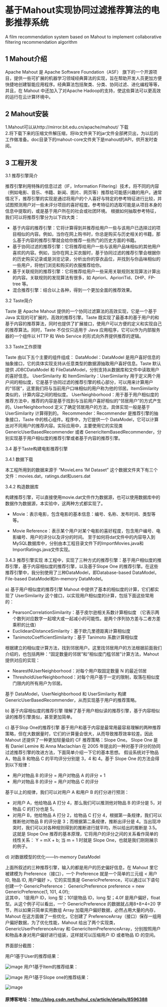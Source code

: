 # 基于Mahout实现协同过滤推荐算法的电影推荐系统
A film recommendation system based on Mahout to implement collaborative filtering recommendation algorithm 

## 1 Mahout介绍

Apache Mahout 是 Apache Software Foundation（ASF） 旗下的一个开源项目，提供一些可扩展的机器学习领域经典算法的实现，旨在帮助开发人员更加方便快捷地创建智能应用程序。经典算法包括聚类、分类、协同过滤、进化编程等等，并且，在 Mahout 中还加入了对Apache Hadoop的支持，使这些算法可以更高效的运行在云计算环境中。

## 2 Mahout安装

1.Mahout可以从http://mirror.bit.edu.cn/apache/mahout/ 下载 </br>
2.将下载下来的压缩文件解压缩，将lib文件夹下的jar文件全部拷贝出，为以后的工作做准备。doc目录下的mahout-core文件夹下是mahout的API，供开发时查阅。

## 3 工程开发

3.1 推荐引擎简介

推荐引擎利用特殊的信息过滤（IF，Information Filtering）技术，将不同的内容（例如电影、音乐、书籍、新闻、图片、网页等）推荐给可能感兴趣的用户。通常情况下，推荐引擎的实现是通过将用户的个人喜好与特定的参考特征进行比较，并试图预测用户对一些未评分项目的喜好程度。参考特征的选取可能是从项目本身的信息中提取的，或是基于用户所在的社会或社团环境。
根据如何抽取参考特征，我们可以将推荐引擎分为以下四大类：

* 基于内容的推荐引擎：它将计算得到并推荐给用户一些与该用户已选择过的项目相似的内容。例如，当你在网上购书时，你总是购买与历史相关的书籍，那么基于内容的推荐引擎就会给你推荐一些热门的历史方面的书籍。
* 基于协同过滤的推荐引擎：它将推荐给用户一些与该用户品味相似的其他用户喜欢的内容。例如，当你在网上买衣服时，基于协同过滤的推荐引擎会根据你的历史购买记录或是浏览记录，分析出你的穿衣品位，并找到与你品味相似的一些用户，将他们浏览和购买的衣服推荐给你。
*  基于关联规则的推荐引擎：它将推荐给用户一些采用关联规则发现算法计算出的内容。关联规则的发现算法有很多，如 Apriori、AprioriTid、DHP、FP-tree 等。
* 混合推荐引擎：结合以上各种，得到一个更加全面的推荐效果。

3.2 Taste简介

Taste 是 Apache Mahout 提供的一个协同过滤算法的高效实现，它是一个基于 Java 实现的可扩展的，高效的推荐引擎。Taste 既实现了最基本的基于用户的和基于内容的推荐算法，同时也提供了扩展接口，使用户可以方便的定义和实现自己的推荐算法。同时，Taste 不仅仅只适用于 Java 应用程序，它可以作为内部服务器的一个组件以 HTTP 和 Web Service 的形式向外界提供推荐的逻辑。

3.3 Taste工作原理

Taste 由以下五个主要的组件组成：
DataModel：DataModel 是用户喜好信息的抽象接口，它的具体实现支持从任意类型的数据源抽取用户喜好信息。Taste 默认提供 JDBCDataModel 和 FileDataModel，分别支持从数据库和文件中读取用户的喜好信息。
UserSimilarity 和 ItemSimilarity：UserSimilarity 用于定义两个用户间的相似度，它是基于协同过滤的推荐引擎的核心部分，可以用来计算用户的“邻居”，这里我们将与当前用户口味相似的用户称为他的邻居。ItemSimilarity 类似的，计算内容之间的相似度。
UserNeighborhood：用于基于用户相似度的推荐方法中，推荐的内容是基于找到与当前用户喜好相似的“邻居用户”的方式产生的。UserNeighborhood 定义了确定邻居用户的方法，具体实现一般是基于 UserSimilarity 计算得到的。
Recommender：Recommender 是推荐引擎的抽象接口，Taste 中的核心组件。程序中，为它提供一个 DataModel，它可以计算出对不同用户的推荐内容。实际应用中，主要使用它的实现类 GenericUserBasedRecommender 或者 GenericItemBasedRecommender，分别实现基于用户相似度的推荐引擎或者基于内容的推荐引擎。

3.4 基于Taste构建电影推荐引擎

3.4.1 数据下载

本工程所用到的数据来源于 “MovieLens 1M Dataset”
这个数据文件夹下有三个文件：movies.dat，ratings.dat和users.dat

3.4.2 构造数据库

构建推荐引擎，可以直接使用movie.dat文件作为数据源，也可以使用数据库中的数据作为数据源，本实验中，这两种方式都实现了。

* Movie：表示电影，包含电影的基本信息：编号、名称、发布时间、类型等等。

* Movie Reference：表示某个用户对某个电影的喜好程度，包含用户编号、电影编号、用户的评分以及评分的时间。
至于如何将dat文件中的内容导入到MySQL数据库中，分别由本工程目录文件下的ImportMovies.java和ImportRatings.java文件实现。

3.4.3 推荐引擎实现
本工程中，实现了三种方式的推荐引擎：基于用户相似度的推荐引擎，基于内容相似度的推荐引擎，以及基于Slope One 的推荐引擎。在这些推荐引擎中，我分别使用了三种DataModel，即Database-based DataModel，File-based DataModel和In-memory DataModel。

a) 基于用户相似度的推荐引擎
Mahout 中提供了基本的相似度的计算，它们都实现了 UserSimilarity 这个接口，以实现用户相似度的计算，包括下面这些常用的：

* PearsonCorrelationSimilarity：基于皮尔逊相关系数计算相似度   （它表示两个数列对应数字一起增大或一起减小的可能性。是两个序列协方差与二者方差乘积的比值）
* EuclideanDistanceSimilarity：基于欧几里德距离计算相似度
* TanimotoCoefficientSimilarity：基于 Tanimoto 系数计算相似度


根据建立的相似度计算方法，找到邻居用户。这里找邻居用户的方法根据前面我们介绍的，也包括两种：“固定数量的邻居”和“相似度门槛邻居”计算方法，Mahout 提供对应的实现：

* NearestNUserNeighborhood：对每个用户取固定数量 N 的最近邻居
* ThresholdUserNeighborhood：对每个用户基于一定的限制，取落在相似度门限内的所有用户为邻居。


基于 DataModel，UserNeighborhood 和 UserSimilarity 构建 GenericUserBasedRecommender，从而实现基于用户的推荐策略。


b) 基于内容相似度的推荐引擎
理解了基于用户相似读的推荐引擎，基于内容相似读的推荐引擎类似，甚至更加简单。

c) 基于Slop One的推荐引擎
基于用户和基于内容是最常用最容易理解的两种推荐策略，但在大数据量时，它们的计算量会很大，从而导致推荐效率较差。因此 Mahout 还提供了一种更加轻量级的 CF 推荐策略：Slope One。
Slope One 是有 Daniel Lemire 和 Anna Maclachlan 在 2005 年提出的一种对基于评分的协同过滤推荐引擎的改进方法，下面简单介绍一下它的基本思想。
假设系统对于物品 A，物品 B 和物品 C 的平均评分分别是 3，4 和 4。基于 Slope One 的方法会得到以下规律：

* 用户对物品 B 的评分 = 用户对物品 A 的评分 + 1
* 用户对物品 B 的评分 = 用户对物品 C 的评分

基于以上的规律，我们可以对用户 A 和用户 B 的打分进行预测：

* 对用户 A，他给物品 A 打分 4，那么我们可以推测他对物品 B 的评分是 5，对物品 C 的打分也是 5。
* 对用户 B，他给物品 A 打分 2，给物品 C 打分 4，根据第一条规律，我们可以推断他对物品 B 的评分是 3；而根据第二条规律，推断出评分是 4。当出现冲突时，我们可以对各种规则得到的推断进行就平均，所以给出的推断是 3.5。
这就是 Slope One 推荐的基本原理，它将用户的评分之间的关系看作简单的线性关系：
Y = mX + b;
当 m = 1 时就是 Slope One，也就是我们刚刚展示的例子。

d) 对数据模型的优化——In-memory DataModel

上面所叙述的三种推荐引擎，输入的都是用户的历史偏好信息，在 Mahout 里它被建模为 Preference（接口），一个 Preference 就是一个简单的三元组 < 用户 ID, 物品 ID, 用户偏好 >，它的实现类是 GenericPreference，可以通过以下语句创建一个 GenericPreference：
GenericPreference preference = new GenericPreference(1, 101, 4.0f);  
这其中， 1是用户 ID，long 型；101是物品 ID，long 型；4.0f 是用户偏好，float 型。从这个例子可以看出，一个 GenericPreference 的数据就占用8+8+4=20 字节，所以如果只简单实用数组 Array 加载用户偏好数据，必然占用大量的内存，Mahout 在这方面做了一些优化，它创建了 PreferenceArray（接口）保存一组用户偏好数据，为了优化性能，Mahout 给出了两个实现类，GenericUserPreferenceArray 和 GenericItemPreferenceArray，分别按照用户和物品本身对用户偏好进行组装，这样就可以压缩用户 ID 或者物品 ID 的空间。

界面部分截图：

用户1基于User的推荐结果：

![image](https://github.com/bystc/CollaborativeFilteringMovieRecommender/raw/master/user1.png)
用户1基于Item的推荐结果：

![image](https://github.com/bystc/CollaborativeFilteringMovieRecommender/raw/master/item1.png)
用户1基于Slope one的推荐结果：

![image](https://github.com/bystc/CollaborativeFilteringMovieRecommender/raw/master/slope1.png)

#### 原博客地址：http://blog.csdn.net/huhui_cs/article/details/8596388
